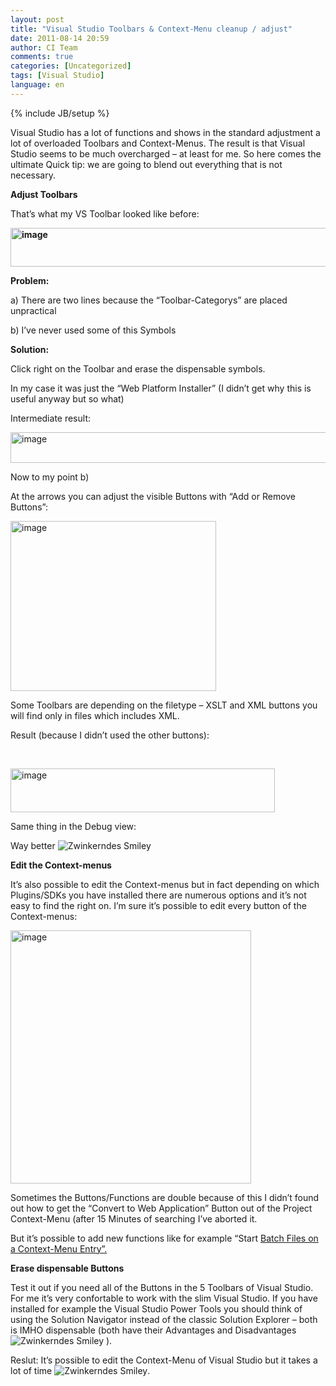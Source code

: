```yaml
---
layout: post
title: "Visual Studio Toolbars & Context-Menu cleanup / adjust"
date: 2011-08-14 20:59
author: CI Team
comments: true
categories: [Uncategorized]
tags: [Visual Studio]
language: en
---
```

{% include JB/setup %}
&nbsp;



Visual Studio has a lot of functions and shows in the standard adjustment a lot of overloaded Toolbars and Context-Menus. The result is that Visual Studio seems to be much overcharged – at least for me. So here comes the ultimate Quick tip: we are going to blend out everything that is not necessary.

<strong>Adjust Toolbars</strong>



That’s what my VS Toolbar looked like before:

<strong><img style="background-image: none; padding-left: 0px; padding-right: 0px; padding-top: 0px; border: 0px;" title="image" src="{{BASE_PATH}}/assets/wp-images-de/image_thumb512.png" border="0" alt="image" width="609" height="62" /></strong>

<strong>Problem:</strong>

a) There are two lines because the “Toolbar-Categorys” are placed unpractical

b) I’ve never used some of this Symbols

<strong>Solution:</strong>

Click right on the Toolbar and erase the dispensable symbols.

In my case it was just the “Web Platform Installer” (I didn’t get why this is useful anyway but so what)

Intermediate result:

<img style="background-image: none; padding-left: 0px; padding-right: 0px; padding-top: 0px; border: 0px;" title="image" src="{{BASE_PATH}}/assets/wp-images-de/image_thumb513.png" border="0" alt="image" width="573" height="49" />

Now to my point b)

At the arrows you can adjust the visible Buttons with “Add or Remove Buttons”:

<img style="background-image: none; padding-left: 0px; padding-right: 0px; padding-top: 0px; border: 0px;" title="image" src="{{BASE_PATH}}/assets/wp-images-de/image_thumb514.png" border="0" alt="image" width="329" height="272" />

Some Toolbars are depending on the filetype – XSLT and XML buttons you will find only in files which includes XML.

Result (because I didn’t used the other buttons):

&nbsp;

<a href="{{BASE_PATH}}/assets/wp-images-de/image1333.png"><img title="image" src="{{BASE_PATH}}/assets/wp-images-de/image_thumb515.png" border="0" alt="image" width="423" height="70" /></a>

Same thing in the Debug view:

Way better <img class="wlEmoticon wlEmoticon-winkingsmile" style="border-style: none;" src="{{BASE_PATH}}/assets/wp-images-en/wlEmoticon-winkingsmile23.png" alt="Zwinkerndes Smiley" />



<strong>Edit the Context-menus </strong>



It’s also possible to edit the Context-menus but in fact depending on which Plugins/SDKs you have installed there are numerous options and it’s not easy to find the right on. I’m sure it’s possible to edit every button of the Context-menus:

<img style="background-image: none; padding-left: 0px; padding-right: 0px; padding-top: 0px; border: 0px;" title="image" src="{{BASE_PATH}}/assets/wp-images-de/image_thumb517.png" border="0" alt="image" width="385" height="405" />

Sometimes the Buttons/Functions are double because of this I didn’t found out how to get the “Convert to Web Application” Button out of the Project Context-Menu (after 15 Minutes of searching I’ve aborted it.

But it’s possible to add new functions like for example “Start <a href="http://www.rickglos.com/post/How-to-run-windows-batch-files-from-Visual-Studio-2010-Solution-Explorer.aspx">Batch Files on a Context-Menu Entry”.</a>

<strong>Erase dispensable Buttons </strong>

Test it out if you need all of the Buttons in the 5 Toolbars of Visual Studio. For me it’s very confortable to work with the slim Visual Studio. If you have installed for example the Visual Studio Power Tools you should think of using the Solution Navigator instead of the classic Solution Explorer – both is IMHO dispensable (both have their Advantages and Disadvantages <img class="wlEmoticon wlEmoticon-winkingsmile" style="border-style: none;" src="{{BASE_PATH}}/assets/wp-images-en/wlEmoticon-winkingsmile23.png" alt="Zwinkerndes Smiley" /> ).

Reslut: It’s possible to edit the Context-Menu of Visual Studio but it takes a lot of time <img class="wlEmoticon wlEmoticon-winkingsmile" style="border-style: none;" src="{{BASE_PATH}}/assets/wp-images-en/wlEmoticon-winkingsmile23.png" alt="Zwinkerndes Smiley" />.
